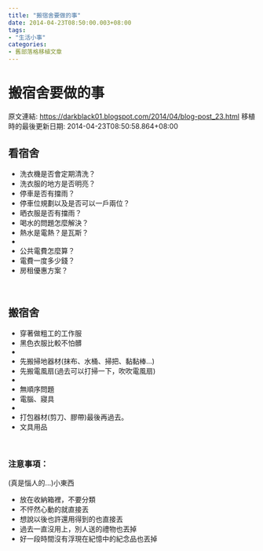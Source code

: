 ```yaml
---
title: "搬宿舍要做的事"
date: 2014-04-23T08:50:00.003+08:00
tags: 
- "生活小事"
categories:
- 舊部落格移植文章
---
```


# 搬宿舍要做的事

原文連結: https://darkblack01.blogspot.com/2014/04/blog-post_23.html
移植時的最後更新日期: 2014-04-23T08:50:58.864+08:00

<h2>看宿舍</h2><ul><li>洗衣機是否會定期清洗？</li><li>洗衣服的地方是否明亮？</li><li>停車是否有擋雨？</li><li>停車位規劃以及是否可以一戶兩位？</li><li>晒衣服是否有擋雨？</li><li>喝水的問題怎麼解決？</li><li>熱水是電熱？是瓦斯？</li><li><br /></li><li>公共電費怎麼算？</li><li>電費一度多少錢？</li><li>房租優惠方案？</li></ul><br /><h2>搬宿舍</h2><ul><li>穿著做粗工的工作服</li><li>黑色衣服比較不怕髒</li><li><br /></li><li>先搬掃地器材(抹布、水桶、掃把、黏黏棒...)</li><li>先搬電風扇(過去可以打掃一下，吹吹電風扇)</li><li><br /></li><li>無順序問題</li><li>電腦、寢具</li><li><br /></li><li>打包器材(剪刀、膠帶)最後再過去。</li><li>文具用品</li></ul><br /><h3>注意事項：</h3>(真是惱人的...)小東西<br /><ul><li>放在收納箱裡，不要分類</li><li>不怦然心動的就直接丟</li><li>想說以後也許還用得到的也直接丟</li><li>過去一直沒用上，別人送的禮物也丟掉</li><li>好一段時間沒有浮現在紀憶中的紀念品也丟掉</li></ul>
